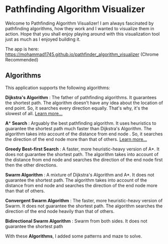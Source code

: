 # Pathfinding Algorithm Visualizer

Welcome to Pathfinding Algorithm Visualizer! I am always fascinated by pathfinding algorithms, how they work and I wanted to visualize them in action. Hope that you shall enjoy playing around with this visualization tool just as much as I enjoyed building it.

The app is here: <a target="_blank"> https://mohammad1745.github.io/pathfinder_algorithm_visualizer </a>(Chrome Recommended)

## Algorithms

This application supports the following algorithms:

**Dijkstra's Algorithm** : The father of pathfinding algorithms. It guarantees the shortest path. The algorithm doesn't have any idea about the location of end point. So, it searches every direction equally. That's why, it's the slowest of all. <a href="https://youtu.be/GazC3A4OQTE" target="_blank">Learn more...</a>

**A*** **Search** : Arguably the best pathfinding algorithm. It uses heuristics to guarantee the shortest path much faster than Dijkstra's Algorithm. The algorithm takes into account of the distance from end node . So, it searches the direction of the end node more than that of others. <a href="https://youtu.be/ySN5Wnu88nE" target="_blank">Learn more...</a>

**Greedy Best-first Search** : A faster, more heuristic-heavy version of A*. It does not guarantee the shortest path. The algorithm takes into account of the distance from end node and searches the direction of the end node first then the other directions.

**Swarm Algorithm** : A mixture of Dijkstra's Algorithm and A*. It does not guarantee the shortest path. The algorithm takes into account of the distance from end node and searches the direction of the end node more than that of others.

**Convergent Swarm Algorithm** : The faster, more heuristic-heavy version of Swarm. It does not guarantee the shortest path. The algorithm searches the direction of the end node heavily than that of others.

**Bidirectional Swarm Algorithm** : Swarm from both sides. It does not guarantee the shortest path


With these **Algorithms**, I added some patterns and maze to solve.
